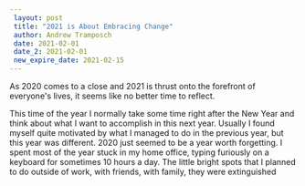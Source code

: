 ```yaml
---
 layout: post
 title: "2021 is About Embracing Change"
 author: Andrew Tramposch
 date: 2021-02-01
 date_2: 2021-02-01
 new_expire_date: 2021-02-15
---
```


As 2020 comes to a close and 2021 is thrust onto the forefront of everyone's lives, it seems like no better time to reflect. 

This time of the year I normally take some time right after the New Year and think about what I want to accomplish in this next year. Usually I found myself quite motivated by what I managed to do in the previous year, but this year was different. 2020 just seemed to be a year worth forgetting. I spent most of the year stuck in my home office, typing furiously on a keyboard for sometimes 10 hours a day. The little bright spots that I planned to do outside of work, with friends, with family, they were extinguished 